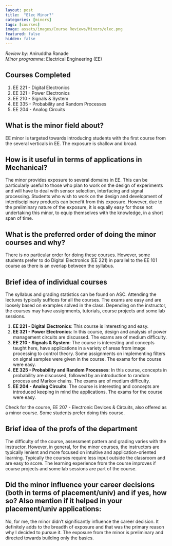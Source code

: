 ```yaml
---
layout: post
title:  "Elec Minor?"
categories: [minors]
tags: [courses]
image: assets/images/Course Reviews/Minors/elec.png
featured: false
hidden: false
---
```


*Review by:* Aniruddha Ranade  
*Minor programme*: Electrical Engineering (EE)

## Courses Completed
1. EE 221 - Digital Electronics
2. EE 321 - Power Electronics
3. EE 210 - Signals & System
4. EE 335 - Probability and Random Processes
5. EE 204 - Analog Circuits

## What is the minor field about?
EE minor is targeted towards introducing students with the first course from the several verticals in EE. The exposure is shallow and broad.

## How is it useful in terms of applications in Mechanical?
The minor provides exposure to several domains in EE. This can be particularly useful to those who plan to work on the design of experiments and will have to deal with sensor selection, interfacing and signal processing. Students who wish to work on the design and development of interdisciplinary products can benefit from this exposure. However, due to the preliminary nature of the exposure, it is equally easy for those not undertaking this minor, to equip themselves with the knowledge, in a short span of time.

## What is the preferred order of doing the minor courses and why?
There is no particular order for doing these courses. However, some students prefer to do Digital Electronics (EE 221) in parallel to the EE 101 course as there is an overlap between the syllabus.

## Brief idea of individual courses
The syllabus and grading statistics can be found on ASC. Attending the lectures typically suffices for all the courses. The exams are easy and are loosely based on examples solved in the class. Depending on the instructor, the courses may have assignments, tutorials, course projects and some lab sessions.
1. **EE 221 - Digital Electronics**: This course is interesting and easy. 
2. **EE 321 - Power Electronics**: In this course, design and analysis of power management circuits are discussed. The exams are of medium difficulty. 
3. **EE 210 - Signals & System**: The course is interesting and concepts taught here, have applications in a variety of areas from image processing to control theory. Some assignments on implementing filters on signal samples were given in the course. The exams for the course were easy.  
4. **EE 325 - Probability and Random Processes**: In this course, concepts in probability are discussed, followed by an introduction to random process and Markov chains. The exams are of medium difficulty.
5. **EE 204 - Analog Circuits**: The course is interesting and concepts are introduced keeping in mind the applications. The exams for the course were easy.

Check for the course, EE 207 - Electronic Devices & Circuits, also offered as a minor course. Some students prefer doing this course.

## Brief idea of the profs of the department
The difficulty of the course, assessment pattern and grading varies with the instructor. However, in general, for the minor courses, the instructors are typically lenient and more focused on intuitive and application-oriented learning. Typically the courses require less input outside the classroom and are easy to score. The learning experience from the course improves if course projects and some lab sessions are part of the course.

## Did the minor influence your career decisions (both in terms of placement/univ) and if yes, how so? Also mention if it helped in your placement/univ applications:
No, for me, the minor didn’t significantly influence the career decision. It definitely adds to the breadth of exposure and that was the primary reason why I decided to pursue it. The exposure from the minor is preliminary and directed towards building only the basics.
